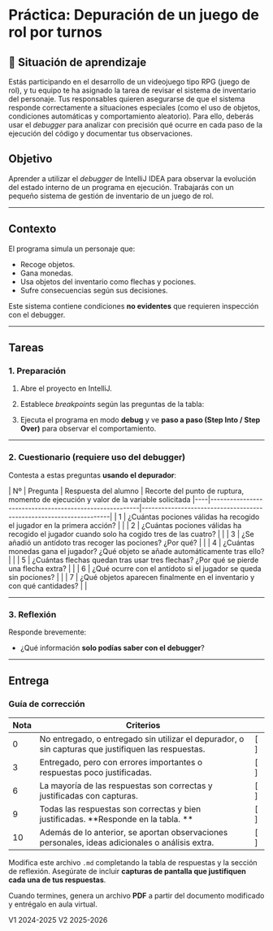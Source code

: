 # Práctica: Depuración de un juego de rol por turnos

## 🧭 Situación de aprendizaje

Estás participando en el desarrollo de un videojuego tipo RPG (juego de rol), y tu equipo te ha asignado la tarea de revisar el sistema de inventario del personaje. Tus responsables quieren asegurarse de que el sistema responde correctamente a situaciones especiales (como el uso de objetos, condiciones automáticas y comportamiento aleatorio). Para ello, deberás usar el *debugger* para analizar con precisión qué ocurre en cada paso de la ejecución del código y documentar tus observaciones.


## Objetivo

Aprender a utilizar el *debugger* de IntelliJ IDEA para observar la evolución del estado interno de un programa en ejecución.
Trabajarás con un pequeño sistema de gestión de inventario de un juego de rol.

---

## Contexto

El programa simula un personaje que:

- Recoge objetos.
- Gana monedas.
- Usa objetos del inventario como flechas y pociones.
- Sufre consecuencias según sus decisiones.


Este sistema contiene condiciones **no evidentes** que requieren inspección con el debugger.

---

## Tareas

### 1. Preparación

1. Abre el proyecto en IntelliJ.

2. Establece *breakpoints* según las preguntas de la tabla:

3. Ejecuta el programa en modo **debug** y ve **paso a paso (Step Into / Step Over)** para observar el comportamiento.

---

### 2. Cuestionario (requiere uso del debugger)

Contesta a estas preguntas **usando el depurador**:


| Nº | Pregunta                                                                                             | Respuesta del alumno | Recorte del punto de ruptura, momento de ejecución y valor de la variable solicitada
|----|--------------------------------------------------------|--------------------------------------------------------------------|
| 1  | ¿Cuántas pociones válidas ha recogido el jugador en la primera acción?                               |                      |
| 2  | ¿Cuántas pociones válidas ha recogido el jugador cuando solo ha cogido tres de las cuatro?           |                      |
| 3  | ¿Se añadió un antídoto tras recoger las pociones? ¿Por qué?                                          |                      |
| 4  | ¿Cuántas monedas gana el jugador? ¿Qué objeto se añade automáticamente tras ello?                    |                      |
| 5  | ¿Cuántas flechas quedan tras usar tres flechas? ¿Por qué se pierde una flecha extra?                 |                      |
| 6  | ¿Qué ocurre con el antídoto si el jugador se queda sin pociones?                                     |                      |
| 7  | ¿Qué objetos aparecen finalmente en el inventario y con qué cantidades?                              |                      |

---

### 3. Reflexión

Responde brevemente:

- ¿Qué información **solo podías saber con el debugger**?

---

## Entrega

### Guía de corrección

| Nota | Criterios                                                                                       |      |
|------|--------------------------------------------------------------------------------------------------|----|
| 0    | No entregado, o entregado sin utilizar el depurador, o sin capturas que justifiquen las respuestas. | [ ] |
| 3    | Entregado, pero con errores importantes o respuestas poco justificadas.                         | [ ] |
| 6    | La mayoría de las respuestas son correctas y justificadas con capturas.                         | [ ] |
| 9    | Todas las respuestas son correctas y bien justificadas. **Responde en la tabla. **              | [ ] |
| 10   | Además de lo anterior, se aportan observaciones personales, ideas adicionales o análisis extra. | [ ] |



Modifica este archivo `.md` completando la tabla de respuestas y la sección de reflexión. Asegúrate de incluir **capturas de pantalla que justifiquen cada una de tus respuestas**.

Cuando termines, genera un archivo **PDF** a partir del documento modificado y entrégalo en aula virtual.

V1 2024-2025
V2 2025-2026
